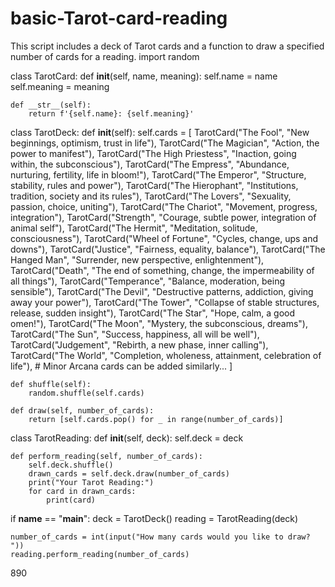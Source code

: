 # basic-Tarot-card-reading
This script includes a deck of Tarot cards and a function to draw a specified number of cards for a reading.
import random

class TarotCard:
    def __init__(self, name, meaning):
        self.name = name
        self.meaning = meaning

    def __str__(self):
        return f'{self.name}: {self.meaning}'

class TarotDeck:
    def __init__(self):
        self.cards = [
            TarotCard("The Fool", "New beginnings, optimism, trust in life"),
            TarotCard("The Magician", "Action, the power to manifest"),
            TarotCard("The High Priestess", "Inaction, going within, the subconscious"),
            TarotCard("The Empress", "Abundance, nurturing, fertility, life in bloom!"),
            TarotCard("The Emperor", "Structure, stability, rules and power"),
            TarotCard("The Hierophant", "Institutions, tradition, society and its rules"),
            TarotCard("The Lovers", "Sexuality, passion, choice, uniting"),
            TarotCard("The Chariot", "Movement, progress, integration"),
            TarotCard("Strength", "Courage, subtle power, integration of animal self"),
            TarotCard("The Hermit", "Meditation, solitude, consciousness"),
            TarotCard("Wheel of Fortune", "Cycles, change, ups and downs"),
            TarotCard("Justice", "Fairness, equality, balance"),
            TarotCard("The Hanged Man", "Surrender, new perspective, enlightenment"),
            TarotCard("Death", "The end of something, change, the impermeability of all things"),
            TarotCard("Temperance", "Balance, moderation, being sensible"),
            TarotCard("The Devil", "Destructive patterns, addiction, giving away your power"),
            TarotCard("The Tower", "Collapse of stable structures, release, sudden insight"),
            TarotCard("The Star", "Hope, calm, a good omen!"),
            TarotCard("The Moon", "Mystery, the subconscious, dreams"),
            TarotCard("The Sun", "Success, happiness, all will be well"),
            TarotCard("Judgement", "Rebirth, a new phase, inner calling"),
            TarotCard("The World", "Completion, wholeness, attainment, celebration of life"),
            # Minor Arcana cards can be added similarly...
        ]

    def shuffle(self):
        random.shuffle(self.cards)

    def draw(self, number_of_cards):
        return [self.cards.pop() for _ in range(number_of_cards)]

class TarotReading:
    def __init__(self, deck):
        self.deck = deck

    def perform_reading(self, number_of_cards):
        self.deck.shuffle()
        drawn_cards = self.deck.draw(number_of_cards)
        print("Your Tarot Reading:")
        for card in drawn_cards:
            print(card)

if __name__ == "__main__":
    deck = TarotDeck()
    reading = TarotReading(deck)

    number_of_cards = int(input("How many cards would you like to draw? "))
    reading.perform_reading(number_of_cards)
890
